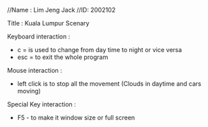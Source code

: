 
//Name : Lim Jeng Jack 
//ID: 2002102 

Title : Kuala Lumpur Scenary 

Keyboard interaction : 
- c = is used to change from day time to night or vice versa
- esc = to exit the whole program

Mouse interaction : 
- left click is to stop all the movement (Clouds in daytime and cars moving)

Special Key interaction : 
- F5 - to make it window size or full screen






